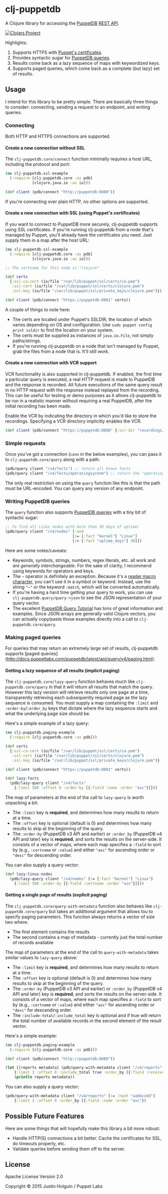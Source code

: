 # clj-puppetdb

A Clojure library for accessing the [PuppetDB](http://docs.puppetlabs.com/puppetdb/latest) [REST API](http://docs.puppetlabs.com/puppetdb/latest/api/index.html).

[![Clojars Project](http://clojars.org/puppetlabs/clj-puppetdb/latest-version.svg)](http://clojars.org/puppetlabs/clj-puppetdb)

Highlights:

1. Supports HTTPS with [Puppet's certificates](#create-a-new-connection-with-ssl-using-puppets-certificates).
2. Provides syntactic sugar for [PuppetDB queries](#writing-puppetdb-queries).
3. Results come back as a lazy sequence of maps with keywordized keys.
4. Supports paged queries, which come back as a complete (but lazy) set of results.

## Usage

I intend for this library to be pretty simple. There are basically three things to consider: connecting, sending a request to an endpoint, and writing queries.

### Connecting

Both HTTP and HTTPS connections are supported.

#### Create a new connection without SSL

The `clj-puppetdb.core/connect` function minimally requires a host URL, including the protocol and port:

```clojure
(ns clj-puppetdb.ssl-example
  (:require [clj-puppetdb.core :as pdb]
            [clojure.java.io :as io]))

(def client (pdb/connect "http://puppetdb:8080"))
```

If you're connecting over plain HTTP, no other options are supported.

#### Create a new connection with SSL (using Puppet's certificates)

If you want to connect to PuppetDB more securely, clj-puppetdb supports using SSL certificates. If you're running clj-puppetdb from a node that's managed by Puppet, you'll already have the certificates you need. Just supply them in a map after the host URL:

```clojure
(ns clj-puppetdb.ssl-example
  (:require [clj-puppetdb.core :as pdb]
            [clojure.java.io :as io]))

;; The certname for this node is "clojure"

(def certs
  {:ssl-ca-cert (io/file "/var/lib/puppet/ssl/certs/ca.pem")
   :ssl-cert (io/file "/var/lib/puppet/ssl/certs/clojure.pem")
   :ssl-key (io/file "/var/lib/puppet/ssl/private_keys/clojure.pem")})

(def client (pdb/connect "https://puppetdb:8081" certs))
```

A couple of things to note here:

* The certs are located under Puppet's SSLDIR, the location of which varies depending on OS and configuration. Use `sudo puppet config print ssldir` to find the location on your system.
* The certs must be supplied as instances of `java.io.File`, not simply paths/strings.
* If you're running clj-puppetdb on a node that isn't managed by Puppet, grab the files from a node that is. It'll still work.


#### Create a new connection with VCR support

VCR functionality is also supported in clj-puppetdb. If enabled, the first time a particular query is executed, a real
HTTP request is made to PuppetDB and the response is recorded. All future executions of the same query
result in no HTTP request with the response instead replayed from the recording. This can be useful for
testing or demo purposes as it allows clj-puppetdb to be run in a realistic manner without requiring a real PuppetDB,
after the initial recording has been made.

Enable the VCR by indicating the directory in which you'd like to store the recordings. Specifying a VCR directory
implicitly enables the VCR.

```clojure
(def client (pdb/connect "https://puppetdb:8080" {:vcr-dir "recordings/tests"}}))
```

### Simple requests

Once you've got a connection (`conn` in the below examples), you can pass it to `clj-puppetdb.core/query` along with a path:

```clojure
(pdb/query client "/v4/facts") ;; return all known facts
(pdb/query client "/v4/facts/operatingsystem") ;; return the "operatingsystem" fact for all nodes
```

The only real restriction on using the `query` function like this is that the path must be URL-encoded. You can query any version of any endpoint.

### Writing PuppetDB queries

The `query` function also supports [PuppetDB queries](http://docs.puppetlabs.com/puppetdb/latest/api/query/v4/query.html) with a tiny bit of syntactic sugar:

```clojure
;; To find all Linux nodes with more than 30 days of uptime:
(pdb/query client "/v4/nodes" [:and
                              [:= [:fact "kernel"] "Linux"]
                              [:> [:fact "uptime_days"] 30]])
```

Here are some notes/caveats:

* Keywords, symbols, strings, numbers, regex literals, etc. all work and _are generally interchangeable_. For the sake of clarity, I recommend using keywords for operators and keys.
* The `~` operator is definitely an exception. Because it's a [reader macro character](http://clojure.org/reader#The%20Reader--Macro%20characters), you can't use it in a symbol or keyword. Instead, use the string `"~"` or the keyword `:match`, which will be converted automatically.
* If you're having a hard time getting your query to work, you can use `clj-puppetdb.query/query->json` to see the JSON representation of your query vector.
* The excellent [PuppetDB Query Tutorial](http://docs.puppetlabs.com/puppetdb/latest/api/query/tutorial.html) has tons of great information and examples. Since JSON arrays are generally valid Clojure vectors, you can actually copy/paste those examples directly into a call to `clj-puppetdb.core/query`.

### Making paged queries

For queries that may return an extremely large set of results, clj-puppetdb supports [paged queries]
(http://docs.puppetlabs.com/puppetdb/latest/api/query/v4/paging.html).

#### Getting a lazy sequence of all results (implicit paging)

The `clj-puppetdb.core/lazy-query` function behaves much like `clj-puppetdb.core/query` in that it will return all
results that match the query. However this lazy version will retrieve results only one page at a time, transparently
retrieving each subsequently required page as the lazy sequence is consumed. You must supply a map containing the
`:limit` and `:order-by`/`:order_by` keys that dictate where the lazy sequence starts and what the underlying page size should be.

Here's a simple example of a lazy query:

```clojure
(ns clj-puppetdb.paging-example
  (:require [clj-puppetdb.core :as pdb]))

(def certs
  {:ssl-ca-cert (io/file "/var/lib/puppet/ssl/certs/ca.pem")
   :ssl-cert (io/file "/var/lib/puppet/ssl/certs/clojure.pem")
   :ssl-key (io/file "/var/lib/puppet/ssl/private_keys/clojure.pem")}

(def client (pdb/connect "https://puppetdb:8081" certs))

(def lazy-facts
  (pdb/lazy-query client "/v4/facts"
    {:limit 500 :offset 0 :order-by [{:field :name :order "asc"}]}))
```

The map of parameters at the end of the call to `lazy-query` is worth unpacking a bit:
- The `:limit` key is **required**, and determines how many results to return at a time.
- The `:offset` key is optional (default is 0) and determines how many results to skip at the beginning of the query.
- The `:order-by` (PuppetDB v3 API and earlier) or `:order_by` (PuppetDB v4 API and later) key is **required**, and sorts the results on the server-side. It consists of a vector of maps, where each map specifies a `:field` to sort by (e.g., `:certname` or `:value`) and either `"asc"` for ascending order or `"desc"` for descending order.

You can also supply a query vector:

```clojure
(def lazy-linux-nodes
  (pdb/lazy-query client "/v4/nodes" [:= [:fact "kernel"] "Linux"]
    {:limit 500 :order-by [{:field :certname :order "asc"}]}))
```

#### Getting a single page of results (explicit paging)

The `clj-puppetdb.core/query-with-metadata` function also behaves like `clj-puppetdb.core/query` but takes an additional
argument that allows tou to specify paging parameters. This function always returns a vector of size two where:
 - The first element contains the results
 - The second contains a map of metadata - currently just the total number of records available


The map of parameters at the end of the call to `query-with-metadata` takes similar values to `lazy-query` above:
 - The `:limit` key is **required**, and determines how many results to return at a time.
 - The `:offset` key is optional (default is 0) and determines how many results to skip at the beginning of the query.
 - The `:order-by` (PuppetDB v3 API and earlier) or `:order_by` (PuppetDB v4 API and later) key is **required**, and sorts the results on the server-side. It consists of a vector of maps, where each map specifies a `:field` to sort by (e.g., `:certname` or `:value`) and either `"asc"` for ascending order or `"desc"` for descending order.
 - The `:include-total`/`:include_total` key is optional and if true will return the total number of available records in the second element of the result vector.

Here's a simple example:

```clojure
(ns clj-puppetdb.paging-example
  (:require [clj-puppetdb.core :as pdb]))

(def client (pdb/connect "http://puppetdb:8080"))

(let [[reports metadata] (pdb/query-with-metadata client "/v4/reports"
    {:limit 3 :offset 0 :include_total true :order_by [{:field :receive_time :order "asc"}]})]
    (println reports metadata))
```


You can also supply a query vector:

```clojure
(pdb/query-with-metadata client "/v4/reports" [:= :hash "aabbccdd"]
    {:limit 3 :offset 0 :order_by [{:field :name :order "asc"})
```

## Possible Future Features

Here are some things that will hopefully make this library a bit more robust:

* Handle HTTP(S) connections a bit better. Cache the certificates for SSL, do timeouts properly, etc.
* Validate queries before sending them off to the server.

## License

Apache License Version 2.0

Copyright © 2015 Justin Holguin / Puppet Labs
